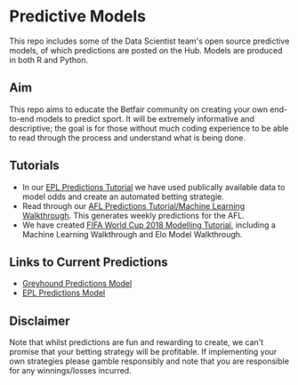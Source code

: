 # Predictive Models
This repo includes some of the Data Scientist team's open source predictive models, of which predictions are posted on the Hub. Models are produced in both R and Python.

## Aim
This repo aims to educate the Betfair community on creating your own end-to-end models to predict sport. It will be extremely informative and descriptive; the goal is for those without much coding experience to be able to read through the process and understand what is being done.

## Tutorials
* In our [EPL Predictions Tutorial](https://github.com/betfair-datascientists/predictive-models/tree/master/epl) we have used publically available data to model odds and create an automated betting strategie.
* Read through our [AFL Predictions Tutorial/Machine Learning Walkthrough](https://github.com/betfair-datascientists/predictive-models/tree/master/afl). This generates weekly predictions for the AFL.
* We have created [FIFA World Cup 2018 Modelling Tutorial](https://github.com/betfair-datascientists/predictive-models/tree/master/world-cup), including a Machine Learning Walkthrough and Elo Model Walkthrough.

## Links to Current Predictions
* [Greyhound Predictions Model](https://www.betfair.com.au/hub/tools/models/greyhound-ratings-model/)
* [EPL Predictions Model](https://www.betfair.com.au/hub/tools/models/epl-predictions-model/)

## Disclaimer
Note that whilst predictions are fun and rewarding to create, we can't promise that your betting strategy will be profitable. If implementing your own strategies please gamble responsibly and note that you are responsible for any winnings/losses incurred.
